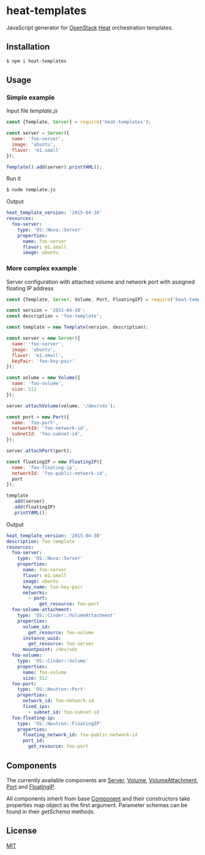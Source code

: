 # heat-templates

JavaScript generator for [OpenStack](https://github.com/openstack) [Heat](https://github.com/openstack/heat) orchestration templates. 

## Installation

```sh
$ npm i heat-templates
```

## Usage

### Simple example

Input file *template.js*

```javascript
const {Template, Server} = require('heat-templates');

const server = Server({
  name: 'foo-server',
  image: 'ubuntu',
  flavor: 'm1.small'
});

Template().add(server).printYAML();
```

Run it

```sh
$ node template.js
```

Output

```yaml
heat_template_version: '2015-04-30'
resources:
  foo-server:
    type: 'OS::Nova::Server'
    properties:
      name: foo-server
      flavor: m1.small
      image: ubuntu
```

### More complex example

Server configuration with attached volume and network port with assigned floating IP address

```javascript
const {Template, Server, Volume, Port, FloatingIP} = require('heat-templates');

const version = '2015-04-30';
const description = 'foo-template';

const template = new Template(version, description);

const server = new Server({
  name: 'foo-server',
  image: 'ubuntu',
  flavor: 'm1.small',
  keyPair: 'foo-key-pair'
});

const volume = new Volume({
  name: 'foo-volume',
  size: 512
});

server.attachVolume(volume, '/dev/vdx');

const port = new Port({
  name: 'foo-port',
  networkId: 'foo-network-id',
  subnetId: 'foo-subnet-id',
});

server.attachPort(port);

const floatingIP = new FloatingIP({
  name: 'foo-floating-ip',
  networkId: 'foo-public-network-id',
  port
});

template
  .add(server)
  .add(floatingIP)
  .printYAML();
```

Output

```yaml
heat_template_version: '2015-04-30'
description: foo-template
resources:
  foo-server:
    type: 'OS::Nova::Server'
    properties:
      name: foo-server
      flavor: m1.small
      image: ubuntu
      key_name: foo-key-pair
      networks:
        - port:
            get_resource: foo-port
  foo-volume-attachment:
    type: 'OS::Cinder::VolumeAttachment'
    properties:
      volume_id:
        get_resource: foo-volume
      instance_uuid:
        get_resource: foo-server
      mountpoint: /dev/vdx
  foo-volume:
    type: 'OS::Cinder::Volume'
    properties:
      name: foo-volume
      size: 512
  foo-port:
    type: 'OS::Neutron::Port'
    properties:
      network_id: foo-network-id
      fixed_ips:
        - subnet_id: foo-subnet-id
  foo-floating-ip:
    type: 'OS::Neutron::FloatingIP'
    properties:
      floating_network_id: foo-public-network-id
      port_id:
        get_resource: foo-port
```

## Components

The currently available components are [Server](src/server.js), [Volume](src/volume.js), [VolumeAttachment](src/volume-attachment.js), [Port](src/port.js) and [FloatingIP](src/floating-ip.js).
  
All components inherit from base [Component](src/component.js) and their constructors take properties map object as the first argument. Parameter schemas can be found in their _getSchema_ methods.  

## License
[MIT](license.md)
